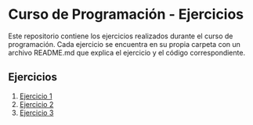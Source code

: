 # Curso de Programación - Ejercicios

Este repositorio contiene los ejercicios realizados durante el curso de programación. Cada ejercicio se encuentra en su propia carpeta con un archivo README.md que explica el ejercicio y el código correspondiente.

## Ejercicios

1. [Ejercicio 1](https://github.com/WillCarv/curso-programacion-ejercicios/tree/Ejercicio1)
2. [Ejercicio 2](https://github.com/WillCarv/curso-programacion-ejercicios/tree/Ejercicio2)
3. [Ejercicio 3](https://github.com/WillCarv/curso-programacion-ejercicios/tree/Ejercicio3)
